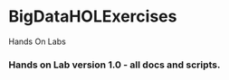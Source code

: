 BigDataHOLExercises
===================

Hands On Labs 

### Hands on Lab version 1.0 - all docs and scripts.


